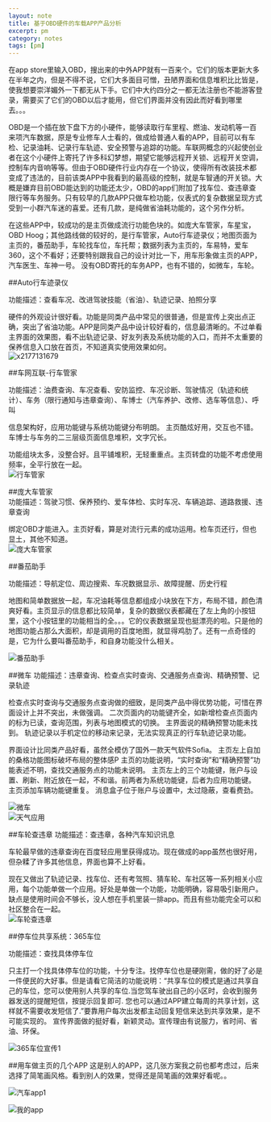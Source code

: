 ```yaml
---
layout: note
title: 基于OBD硬件的车载APP产品分析
excerpt: pm
category: notes
tags: [pm]
---
```

在app store里输入OBD，搜出来的中外APP就有一百来个。它们的版本更新大多在半年之内，但是不得不说，它们大多面目可憎，丑陋界面和信息堆积比比皆是，使我想要崇洋媚外一下都无从下手。它们中大约四分之一都无法注册也不能游客登录，需要买了它们的OBD以后才能用，但它们界面并没有因此而好看到哪里去。。。

OBD是一个插在放下盘下方的小硬件，能够读取行车里程、燃油、发动机等一百来项汽车数据，原是专业修车人士看的，做成给普通人看的APP，目前可以有车检、记录油耗、记录行车轨迹、安全预警与追踪的功能。车联网概念的兴起使创业者在这个小硬件上寄托了许多科幻梦想，期望它能够远程开关锁、远程开关空调，控制车内音响等等。但由于OBD硬件行业内存在一个协议，使得所有改装技术都变成了违法的，目前该类APP中我看到的最高级的控制，就是车智通的开关锁。大概是嫌弃目前OBD能达到的功能还太少，OBD的app们附加了找车位、查违章查限行等车务服务。只有较早的几款APP只做车检功能，仪表式的复杂数据呈现方式受到一小群汽车迷的喜爱。还有几款，是纯做省油耗功能的，这个另作分析。   

在这些APP中，较成功的是主页做成流行功能色块的。如庞大车管家，车星宝，OBD Hoog；其他路线做的较好的，是行车管家，Auto行车迹录仪；地图页面为主页的，番茄助手，车轮找车位，车托帮；数据列表为主页的，车易特，爱车360，这个不看好；还要特别跟我自己的设计对比一下，用车形象做主页的APP，汽车医生、车神一号。
没有OBD寄托的车务APP，也有不错的，如微车，车轮。


##Auto行车迹录仪   

功能描述：查看车况、改进驾驶技能（省油）、轨迹记录、拍照分享

硬件的外观设计很好看。功能是同类产品中常见的很普通，但是宣传上突出点正确，突出了省油功能。APP是同类产品中设计较好看的，信息最清晰的。不过单看主界面的效果图，看不出轨迹记录、好友列表及系统功能的入口，而并不太重要的保养信息入口放在首页，不知道真实使用效果如何。      
![x2177131679](../../images/notes/x2177131679.jpg)

##车网互联-行车管家   

功能描述：油费查询、车况查看、安防监控、车况诊断、驾驶情况（轨迹和统计）、车务（限行通知与违章查询）、车博士（汽车养护、改修、选车等信息）、呼叫

信息架构好，应用功能键与系统功能键分布明朗。
主页酷炫好用，交互也不错。
车博士与车务的二三层级页面信息堆积，文字冗长。

功能组块太多，没整合好。且平铺堆积，无轻重重点。主页转盘的功能不考虑使用频率，全平行放在一起。    
![行车管家](https://github.com/sumin1001/sumin1001.github.io/blob/master/images/notes/x2177131780.jpg) 

##庞大车管家   
功能描述：驾驶习惯、保养预约、爱车体检、实时车况、车辆追踪、道路救援、违章查询  

绑定OBD才能进入。主页好看，算是对流行元素的成功运用。检车页还行，但也显土，其他不知道。     
![庞大车管家](https://github.com/sumin1001/sumin1001.github.io/blob/master/images/notes/x21771317382.jpg)

##番茄助手   

功能描述：导航定位、周边搜索、车况数据显示、故障提醒、历史行程    

地图和简单数据放一起，车况油耗等信息都组成小块放在下方，布局不错，颜色清爽好看。主页显示的信息都比较简单，复杂的数据仪表都藏在了左上角的小按钮里，这个小按钮里的功能相当的全。。。它的仪表数据呈现也挺漂亮的啦。只是他的地图功能占那么大面积，却是调用的百度地图，就显得鸡肋了。还有一点奇怪的是，它为什么要叫番茄助手，和自身功能没什么相关。    

![番茄助手](https://github.com/sumin1001/sumin1001.github.io/blob/master/images/notes/x2177135946.jpg)

##微车
功能描述：违章查询、检查点实时查询、交通服务点查询、精确预警、记录轨迹

检查点实时查询与交通服务点查询做的细致，是同类产品中得优势功能，可惜在界面设计上并不突出，未做强调。
二次页面内的功能键齐全，如新增检查点页面内的标为已读，查询范围，列表与地图模式的切换。
主界面说的精确预警功能未找到。
轨迹记录以手机定位的移动来记录，无法实现真正的行车轨迹记录功能。

界面设计比同类产品好看，虽然全模仿了国外一款天气软件Sofia。
主页左上自加的桑格功能图标破坏布局的整体感P
主页的功能说明，“实时查询”和“精确预警”功能表述不明，查找交通服务点的功能未说明。
主页左上的三个功能键，账户与设置、刷新、附近放在一起，不和谐。前两者为系统功能键，后者为应用功能键。
主页添加车辆功能键重复。
消息盒子位于账户与设置中，太过隐蔽，查看费劲。   

![微车](https://github.com/sumin1001/sumin1001.github.io/blob/master/images/notes/x2177131763.jpg)  
![天气应用](https://github.com/sumin1001/sumin1001.github.io/blob/master/images/notes/x2177131742.jpg)  
 


##车轮查违章
功能描述：查违章，各种汽车知识讯息   

车轮最早做的违章查询在百度轻应用里获得成功。现在做成的app虽然也很好用，但杂糅了许多其他信息，界面也算不上好看。

现在又做出了轨迹记录、找车位、还有考驾照、猜车轮、车社区等一系列相关小应用，每个功能单做一个应用。好处是单做一个功能，功能明确，容易吸引新用户。缺点是使用时间会不够长，没人想在手机里装一排app。而且有些功能完全可以和社区整合在一起。    
![车轮查违章](https://github.com/sumin1001/sumin1001.github.io/blob/master/images/notes/x2177136098.jpg)
    

##停车位共享系统：365车位    

功能描述：查找具体停车位

只主打一个找具体停车位的功能，十分专注。找停车位也是硬刚需，做的好了必是一件便民的大好事。但是请看它简洁的功能说明：“共享车位的模式是通过共享自己的车位，您可以使用别人共享的车位.当您驾车驶出自己的小区时，会收到服务器发送的提醒短信，按提示回复即可. 您也可以通过APP建立每周的共享计划，这样就不需要收发短信了.”要靠用户每次出发都主动回复短信来达到共享效果，是不可能实现的。
宣传界面做的挺好看，新颖灵动。宣传理由有说服力，省时间、省油、环保。   

![365车位宣传1](https://github.com/sumin1001/sumin1001.github.io/blob/master/images/notes/x2177131662.jpg)   



##用车做主页的几个APP
这是别人的APP，这几张方案我之前也都考虑过，后来选择了简笔画风格。看到别人的效果，觉得还是简笔画的效果好看呢。。   

![汽车app1](https://github.com/sumin1001/sumin1001.github.io/blob/master/images/notes/x2177131715.jpg)    
 
![我的app](https://github.com/sumin1001/sumin1001.github.io/blob/master/images/notes/x2177131722.jpg)


   
    
    
    

